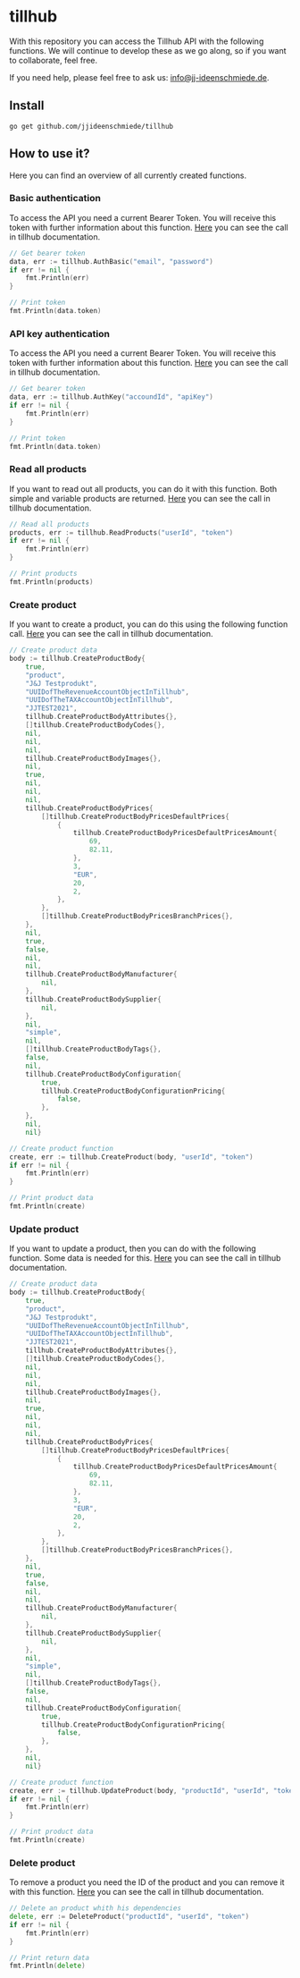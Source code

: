 # tillhub

With this repository you can access the Tillhub API with the following functions. We will continue to develop these as we go along, so if you want to collaborate, feel free.

If you need help, please feel free to ask us:  [info@jj-ideenschmiede.de](mailto:info@jj-ideenschmiede.de).

## Install

```console
go get github.com/jjideenschmiede/tillhub
```

## How to use it?

Here you can find an overview of all currently created functions.

### Basic authentication

To access the API you need a current Bearer Token. You will receive this token with further information about this function. [Here](https://developer.tillhub.com/tutorials/auth/basic/#basic-auth-flow) you can see the call in tillhub documentation.

```go
// Get bearer token
data, err := tillhub.AuthBasic("email", "password")
if err != nil {
    fmt.Println(err)
}

// Print token
fmt.Println(data.token)
```

### API key authentication

To access the API you need a current Bearer Token. You will receive this token with further information about this function. [Here](https://developer.tillhub.com/tutorials/auth/key/) you can see the call in tillhub documentation.

```go
// Get bearer token
data, err := tillhub.AuthKey("accoundId", "apiKey")
if err != nil {
    fmt.Println(err)
}

// Print token
fmt.Println(data.token)
```

### Read all products

If you want to read out all products, you can do it with this function. Both simple and variable products are returned. [Here](https://developer.tillhub.com/tutorials/products/read/#getting-started) you can see the call in tillhub documentation.

```go
// Read all products
products, err := tillhub.ReadProducts("userId", "token")
if err != nil {
    fmt.Println(err)
}

// Print products
fmt.Println(products)
```

### Create product

If you want to create a product, you can do this using the following function call. [Here](https://developer.tillhub.com/tutorials/products/create/#getting-started) you can see the call in tillhub documentation.

```go
// Create product data
body := tillhub.CreateProductBody{
	true,
    "product",
    "J&J Testprodukt",
    "UUIDofTheRevenueAccountObjectInTillhub",
    "UUIDofTheTAXAccountObjectInTillhub",
    "JJTEST2021",
	tillhub.CreateProductBodyAttributes{},
    []tillhub.CreateProductBodyCodes{},
    nil,
    nil,
    nil,
    tillhub.CreateProductBodyImages{},
    nil,
    true,
    nil,
    nil,
    nil,
    tillhub.CreateProductBodyPrices{
        []tillhub.CreateProductBodyPricesDefaultPrices{
            {
			    tillhub.CreateProductBodyPricesDefaultPricesAmount{
                    69,
                    82.11,
                },
                3,
                "EUR",
                20,
                2,
            },
        },
        []tillhub.CreateProductBodyPricesBranchPrices{},
    },
    nil,
    true,
    false,
    nil,
    nil,
    tillhub.CreateProductBodyManufacturer{
        nil,
    },
    tillhub.CreateProductBodySupplier{
        nil,
    },
    nil,
    "simple",
    nil,
    []tillhub.CreateProductBodyTags{},
    false,
    nil,
    tillhub.CreateProductBodyConfiguration{
        true,
		tillhub.CreateProductBodyConfigurationPricing{
            false,
        },
    },
    nil,
    nil}

// Create product function
create, err := tillhub.CreateProduct(body, "userId", "token")
if err != nil {
    fmt.Println(err)
}

// Print product data
fmt.Println(create)
```

### Update product

If you want to update a product, then you can do with the following function. Some data is needed for this. [Here](https://developer.tillhub.com/tutorials/products/update/) you can see the call in tillhub documentation.

```go
// Create product data
body := tillhub.CreateProductBody{
	true,
    "product",
    "J&J Testprodukt",
    "UUIDofTheRevenueAccountObjectInTillhub",
    "UUIDofTheTAXAccountObjectInTillhub",
    "JJTEST2021",
	tillhub.CreateProductBodyAttributes{},
    []tillhub.CreateProductBodyCodes{},
    nil,
    nil,
    nil,
    tillhub.CreateProductBodyImages{},
    nil,
    true,
    nil,
    nil,
    nil,
    tillhub.CreateProductBodyPrices{
        []tillhub.CreateProductBodyPricesDefaultPrices{
            {
			    tillhub.CreateProductBodyPricesDefaultPricesAmount{
                    69,
                    82.11,
                },
                3,
                "EUR",
                20,
                2,
            },
        },
        []tillhub.CreateProductBodyPricesBranchPrices{},
    },
    nil,
    true,
    false,
    nil,
    nil,
    tillhub.CreateProductBodyManufacturer{
        nil,
    },
    tillhub.CreateProductBodySupplier{
        nil,
    },
    nil,
    "simple",
    nil,
    []tillhub.CreateProductBodyTags{},
    false,
    nil,
    tillhub.CreateProductBodyConfiguration{
        true,
		tillhub.CreateProductBodyConfigurationPricing{
            false,
        },
    },
    nil,
    nil}

// Create product function
create, err := tillhub.UpdateProduct(body, "productId", "userId", "token")
if err != nil {
    fmt.Println(err)
}

// Print product data
fmt.Println(create)
```

### Delete product

To remove a product you need the ID of the product and you can remove it with this function. [Here](https://developer.tillhub.com/tutorials/products/delete/#getting-started) you can see the call in tillhub documentation.

```go
// Delete an product whith his dependencies
delete, err := DeleteProduct("productId", "userId", "token")
if err != nil {
    fmt.Println(err)
}

// Print return data
fmt.Println(delete)
```
